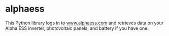 # alphaess
This Python library logs in to www.alphaess.com and retrieves data on your Alpha ESS inverter, photovoltaic panels, and battery if you have one.
